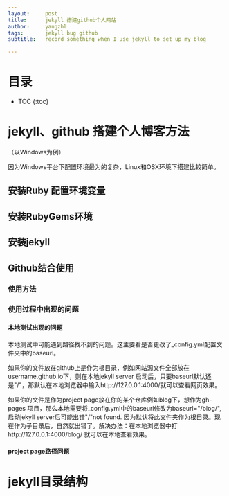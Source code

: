 ```yaml
---
layout:     post
title:      jekyll 搭建github个人网站
author:     yangzhl
tags: 		jekyll bug github
subtitle:  	record something when I use jekyll to set up my blog

---
```

<!-- Start Writing Below in Markdown -->


# 目录

* TOC
{:toc}


# jekyll、github 搭建个人博客方法
（以Windows为例）

因为Windows平台下配置环境最为的复杂，Linux和OSX环境下搭建比较简单。

## 安装Ruby 配置环境变量

## 安装RubyGems环境

## 安装jekyll 

## Github结合使用

### 使用方法

### 使用过程中出现的问题

#### 本地测试出现的问题
本地测试中可能遇到路径找不到的问题。这主要看是否更改了_config.yml配置文件夹中的baseurl。

如果你的文件放在github上是作为根目录，例如网站源文件全部放在username.github.io下，则在本地jekyll server 启动后，只要baseurl默认还是"/"，那默认在本地浏览器中输入http://127.0.0.1:4000/就可以查看网页效果。

如果你的文件是作为project page放在你的某个仓库例如blog下，想作为gh-pages 项目，那么本地需要将_config.yml中的baseurl修改为baseurl="/blog/",启动jekyll server后可能出错"/"not found. 因为默认将此文件夹作为根目录。现在作为子目录后，自然就出错了。解决办法：在本地浏览器中打http://127.0.0.1:4000/blog/ 就可以在本地查看效果。

#### project page路径问题

# jekyll目录结构

